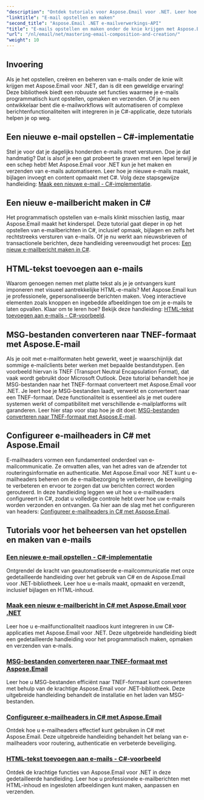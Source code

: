 ```yaml
---
"description": "Ontdek tutorials voor Aspose.Email voor .NET. Leer hoe u programmatisch e-mails kunt maken, opmaken en verzenden, inclusief geavanceerde functies zoals bijlagen en HTML-inhoud."
"linktitle": "E-mail opstellen en maken"
"second_title": "Aspose.Email .NET e-mailverwerkings-API"
"title": "E-mails opstellen en maken onder de knie krijgen met Aspose.Email voor .NET"
"url": "/nl/email/net/mastering-email-composition-and-creation/"
"weight": 10
---
```


## Invoering

Als je het opstellen, creëren en beheren van e-mails onder de knie wilt krijgen met Aspose.Email voor .NET, dan is dit een geweldige ervaring! Deze bibliotheek biedt een robuuste set functies waarmee je e-mails programmatisch kunt opstellen, opmaken en verzenden. Of je nu een ontwikkelaar bent die e-mailworkflows wilt automatiseren of complexe berichtenfunctionaliteiten wilt integreren in je C#-applicatie, deze tutorials helpen je op weg.

## Een nieuwe e-mail opstellen – C#-implementatie  

Stel je voor dat je dagelijks honderden e-mails moet versturen. Doe je dat handmatig? Dat is alsof je een gat probeert te graven met een lepel terwijl je een schep hebt! Met Aspose.Email voor .NET kun je het maken en verzenden van e-mails automatiseren. Leer hoe je nieuwe e-mails maakt, bijlagen invoegt en content opmaakt met C#. Volg deze stapsgewijze handleiding: [Maak een nieuwe e-mail - C#-implementatie](./craft-a-fresh-email-csharp-implementation/).


## Een nieuw e-mailbericht maken in C#  

Het programmatisch opstellen van e-mails klinkt misschien lastig, maar Aspose.Email maakt het kinderspel. Deze tutorial gaat dieper in op het opstellen van e-mailberichten in C#, inclusief opmaak, bijlagen en zelfs het rechtstreeks versturen van e-mails. Of je nu werkt aan nieuwsbrieven of transactionele berichten, deze handleiding vereenvoudigt het proces: [Een nieuw e-mailbericht maken in C#](./construct-a-new-mail-message-in-csharp/).

## HTML-tekst toevoegen aan e-mails  

Waarom genoegen nemen met platte tekst als je je ontvangers kunt imponeren met visueel aantrekkelijke HTML-e-mails? Met Aspose.Email kun je professionele, gepersonaliseerde berichten maken. Voeg interactieve elementen zoals knoppen en ingebedde afbeeldingen toe om je e-mails te laten opvallen. Klaar om te leren hoe? Bekijk deze handleiding: [HTML-tekst toevoegen aan e-mails - C#-voorbeeld](./add-html-body-to-emails-csharp-example/).

## MSG-bestanden converteren naar TNEF-formaat met Aspose.E-mail  

Als je ooit met e-mailformaten hebt gewerkt, weet je waarschijnlijk dat sommige e-mailclients beter werken met bepaalde bestandstypen. Een voorbeeld hiervan is TNEF (Transport Neutral Encapsulation Format), dat vaak wordt gebruikt door Microsoft Outlook. Deze tutorial behandelt hoe je MSG-bestanden naar het TNEF-formaat converteert met Aspose.Email voor .NET. Je leert hoe je MSG-bestanden laadt, verwerkt en converteert naar een TNEF-formaat. Deze functionaliteit is essentieel als je met oudere systemen werkt of compatibiliteit met verschillende e-mailplatforms wilt garanderen. Leer hier stap voor stap hoe je dit doet: [MSG-bestanden converteren naar TNEF-formaat met Aspose.E-mail](./converting-msg-files-to-tnef-format/).

## Configureer e-mailheaders in C# met Aspose.Email  

E-mailheaders vormen een fundamenteel onderdeel van e-mailcommunicatie. Ze omvatten alles, van het adres van de afzender tot routeringsinformatie en authenticatie. Met Aspose.Email voor .NET kunt u e-mailheaders beheren om de e-mailbezorging te verbeteren, de beveiliging te verbeteren en ervoor te zorgen dat uw berichten correct worden gerouteerd. In deze handleiding leggen we uit hoe u e-mailheaders configureert in C#, zodat u volledige controle hebt over hoe uw e-mails worden verzonden en ontvangen. Ga hier aan de slag met het configureren van headers: [Configureer e-mailheaders in C# met Aspose.Email](./configure-email-headers-in-csharp/).

## Tutorials voor het beheersen van het opstellen en maken van e-mails
### [Een nieuwe e-mail opstellen - C#-implementatie](./craft-a-fresh-email-csharp-implementation/)
Ontgrendel de kracht van geautomatiseerde e-mailcommunicatie met onze gedetailleerde handleiding over het gebruik van C# en de Aspose.Email voor .NET-bibliotheek. Leer hoe u e-mails maakt, opmaakt en verzendt, inclusief bijlagen en HTML-inhoud.
### [Maak een nieuw e-mailbericht in C# met Aspose.Email voor .NET](./construct-a-new-mail-message-in-csharp/)
Leer hoe u e-mailfunctionaliteit naadloos kunt integreren in uw C#-applicaties met Aspose.Email voor .NET. Deze uitgebreide handleiding biedt een gedetailleerde handleiding voor het programmatisch maken, opmaken en verzenden van e-mails.
### [MSG-bestanden converteren naar TNEF-formaat met Aspose.Email](./converting-msg-files-to-tnef-format/)
Leer hoe u MSG-bestanden efficiënt naar TNEF-formaat kunt converteren met behulp van de krachtige Aspose.Email voor .NET-bibliotheek. Deze uitgebreide handleiding behandelt de installatie en het laden van MSG-bestanden. 
### [Configureer e-mailheaders in C# met Aspose.Email](./configure-email-headers-in-csharp/)
Ontdek hoe u e-mailheaders effectief kunt gebruiken in C# met Aspose.Email. Deze uitgebreide handleiding behandelt het belang van e-mailheaders voor routering, authenticatie en verbeterde beveiliging.
### [HTML-tekst toevoegen aan e-mails - C#-voorbeeld](./add-html-body-to-emails-csharp-example/)
Ontdek de krachtige functies van Aspose.Email voor .NET in deze gedetailleerde handleiding. Leer hoe u professionele e-mailberichten met HTML-inhoud en ingesloten afbeeldingen kunt maken, aanpassen en verzenden.